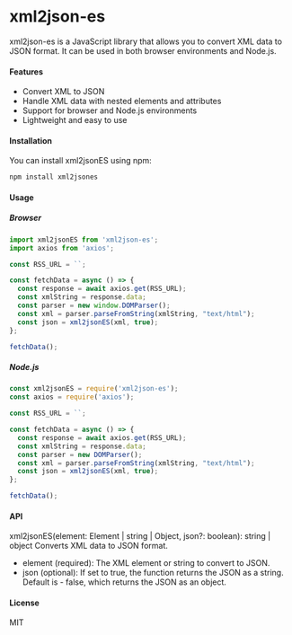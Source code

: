 # xml2json-es
 xml2json-es is a JavaScript library that allows you to convert XML data to JSON format. It can be used in both browser environments and Node.js.

#### Features
- Convert XML to JSON
- Handle XML data with nested elements and attributes
- Support for browser and Node.js environments
- Lightweight and easy to use
#### Installation
You can install xml2jsonES using npm:
```js
npm install xml2jsones
```
#### Usage
##### Browser
```js
import xml2jsonES from 'xml2json-es';
import axios from 'axios';

const RSS_URL = ``;

const fetchData = async () => {
  const response = await axios.get(RSS_URL);
  const xmlString = response.data;
  const parser = new window.DOMParser();
  const xml = parser.parseFromString(xmlString, "text/html");
  const json = xml2jsonES(xml, true);
};

fetchData();
```
##### Node.js
```js
const xml2jsonES = require('xml2json-es');
const axios = require('axios');

const RSS_URL = ``;

const fetchData = async () => {
  const response = await axios.get(RSS_URL);
  const xmlString = response.data;
  const parser = new DOMParser();
  const xml = parser.parseFromString(xmlString, "text/html");
  const json = xml2jsonES(xml, true);
};

fetchData();
```
####  API
xml2jsonES(element: Element | string | Object, json?: boolean): string | object
Converts XML data to JSON format.
- element (required): The XML element or string to convert to JSON.
- json (optional): If set to true, the function returns the JSON as a string. Default is - false, which returns the JSON as an object.

####  License
MIT
